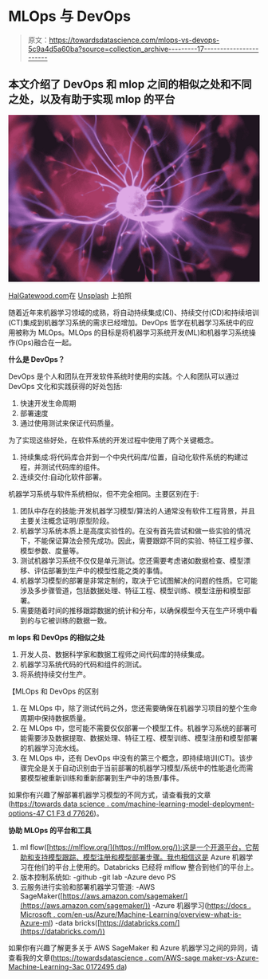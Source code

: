 # MLOps 与 DevOps

> 原文：<https://towardsdatascience.com/mlops-vs-devops-5c9a4d5a60ba?source=collection_archive---------17----------------------->

## 本文介绍了 DevOps 和 mlop 之间的相似之处和不同之处，以及有助于实现 mlop 的平台

![](img/934fd23289dcbf6ad7815c96b394fc4e.png)

[HalGatewood.com](https://unsplash.com/@halacious?utm_source=unsplash&utm_medium=referral&utm_content=creditCopyText)在 [Unsplash](https://unsplash.com/s/photos/science?utm_source=unsplash&utm_medium=referral&utm_content=creditCopyText) 上拍照

随着近年来机器学习领域的成熟，将自动持续集成(CI)、持续交付(CD)和持续培训(CT)集成到机器学习系统的需求已经增加。DevOps 哲学在机器学习系统中的应用被称为 MLOps。MLOps 的目标是将机器学习系统开发(ML)和机器学习系统操作(Ops)融合在一起。

**什么是 DevOps？**

DevOps 是个人和团队在开发软件系统时使用的实践。个人和团队可以通过 DevOps 文化和实践获得的好处包括:

1.  快速开发生命周期
2.  部署速度
3.  通过使用测试来保证代码质量。

为了实现这些好处，在软件系统的开发过程中使用了两个关键概念。

1.  持续集成:将代码库合并到一个中央代码库/位置，自动化软件系统的构建过程，并测试代码库的组件。
2.  连续交付:自动化软件部署。

机器学习系统与软件系统相似，但不完全相同。主要区别在于:

1.  团队中存在的技能:开发机器学习模型/算法的人通常没有软件工程背景，并且主要关注概念证明/原型阶段。
2.  机器学习系统本质上是高度实验性的。在没有首先尝试和做一些实验的情况下，不能保证算法会预先成功。因此，需要跟踪不同的实验、特征工程步骤、模型参数、度量等。
3.  测试机器学习系统不仅仅是单元测试。您还需要考虑诸如数据检查、模型漂移、评估部署到生产中的模型性能之类的事情。
4.  机器学习模型的部署是非常定制的，取决于它试图解决的问题的性质。它可能涉及多步骤管道，包括数据处理、特征工程、模型训练、模型注册和模型部署。
5.  需要随着时间的推移跟踪数据的统计和分布，以确保模型今天在生产环境中看到的与它被训练的数据一致。

**m lops 和 DevOps 的相似之处**

1.  开发人员、数据科学家和数据工程师之间代码库的持续集成。
2.  机器学习系统代码的代码和组件的测试。
3.  将系统持续交付生产。

【MLOps 和 DevOps 的区别

1.  在 MLOps 中，除了测试代码之外，您还需要确保在机器学习项目的整个生命周期中保持数据质量。
2.  在 MLOps 中，您可能不需要仅仅部署一个模型工件。机器学习系统的部署可能需要涉及数据提取、数据处理、特征工程、模型训练、模型注册和模型部署的机器学习流水线。
3.  在 MLOps 中，还有 DevOps 中没有的第三个概念，即持续培训(CT)。该步骤完全是关于自动识别由于当前部署的机器学习模型/系统中的性能退化而需要模型被重新训练和重新部署到生产中的场景/事件。

如果你有兴趣了解部署机器学习模型的不同方式，请查看我的文章([https://towards data science . com/machine-learning-model-deployment-options-47 C1 F3 d 77626](/machine-learning-model-deployment-options-47c1f3d77626))。

**协助 MLOps 的平台和工具**

1.  ml flow([https://mlflow.org/](https://mlflow.org/)):这是一个开源平台，它帮助和支持模型跟踪、模型注册和模型部署步骤。我也相信这是 Azure 机器学习在他们的平台上使用的。Databricks 已经将 mlflow 整合到他们的平台上。
2.  版本控制系统如:
    -github
    -git lab
    -Azure devo PS
3.  云服务进行实验和部署机器学习管道:
    -AWS SageMaker([https://aws.amazon.com/sagemaker/](https://aws.amazon.com/sagemaker/))
    -Azure 机器学习([https://docs . Microsoft . com/en-us/Azure/Machine-Learning/overview-what-is-Azure-ml](https://docs.microsoft.com/en-us/azure/machine-learning/overview-what-is-azure-ml))
    -data bricks([https://databricks.com/](https://databricks.com/))

如果你有兴趣了解更多关于 AWS SageMaker 和 Azure 机器学习之间的异同，请查看我的文章([https://towardsdatascience . com/AWS-sage maker-vs-Azure-Machine-Learning-3ac 0172495 da](/aws-sagemaker-vs-azure-machine-learning-3ac0172495da))
